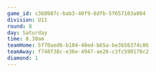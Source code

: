 ```yaml
---
game_id: c360987c-bab3-40f9-8dfb-5f657103a004
division: U11
round: 8
day: Saturday
time: 8.30am
teamHome: 5f70aed6-b104-48ed-b65a-be3b56374c86
teamAway: f748f38c-e36e-4947-ae26-c3fc590170c2
diamond: 1
---
```

